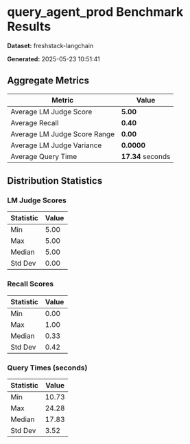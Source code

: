 # query_agent_prod Benchmark Results

**Dataset:** freshstack-langchain

**Generated:** 2025-05-23 10:51:41

## Aggregate Metrics
| Metric | Value |
| ------ | ----- |
| Average LM Judge Score | **5.00** |
| Average Recall | **0.40** |
| Average LM Judge Score Range | **0.00** |
| Average LM Judge Variance | **0.0000** |
| Average Query Time | **17.34** seconds |

## Distribution Statistics

### LM Judge Scores
| Statistic | Value |
| --------- | ----- |
| Min | 5.00 |
| Max | 5.00 |
| Median | 5.00 |
| Std Dev | 0.00 |

### Recall Scores
| Statistic | Value |
| --------- | ----- |
| Min | 0.00 |
| Max | 1.00 |
| Median | 0.33 |
| Std Dev | 0.42 |

### Query Times (seconds)
| Statistic | Value |
| --------- | ----- |
| Min | 10.73 |
| Max | 24.28 |
| Median | 17.83 |
| Std Dev | 3.52 |